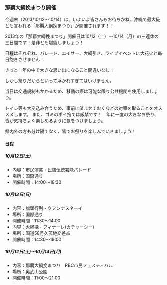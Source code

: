 ### 那覇大綱挽まつり開催

今週末（2013/10/12〜10/14）は、いよいよ皆さんもお待ちかね、沖縄で最大級とも言われる「那覇大綱挽まつり」が開催されます！！

2013年の「那覇大綱挽まつり」開催日は10/12（土）～10/14（月）の三連休の三日間です！是非とも堪能しましょう！

日程はそれぞれ、パレード、エイサー、大綱引き、ライブイベントに大花火と毎日飽きさせません！

きっと一年の中で大きな思い出になること間違いなし！

しかし祭りだからといって浮かれすぎてはいけません。

当日は交通規制もかかるため、移動の際は可能な限り公共機関を使用しましょう。

トイレ等も大変込み合うため、事前に済ませておくなどの対策を取ることをオススメします。
また、ゴミのポイ捨ては厳禁です！　年に一度の大きなお祭り、皆が気持ちよく楽しめるように気をつけましょう。

県内外の方も分け隔てなく、皆でお祭りを楽しんでいきましょう！

#### 日程  
  

##### 10月12日(土)  

- 内容：市民演芸・民族伝統芸能パレード
- 場所：国際通り
- 開催時間：14:00～18:30  

##### 10月13日(日)  

- 内容：旗頭行列・ウフンナスネーイ
- 場所：国際通り
- 開催時間：11:30～14:00
- 内容：大綱挽・フィナーレ(カチャーシー)
- 場所：国道58号久茂地交差点
- 開催時間：14:30～19:00  

##### 10月12日(土)～10月14日(月)  

- 内容：那覇大綱挽まつり　RBC市民フェスティバル
- 場所：奥武山公園
- 開催時間：11:00～21:00
